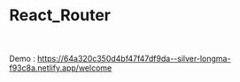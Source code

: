 # React_Router <br><br>
 Demo : https://64a320c350d4bf47f47df9da--silver-longma-f93c8a.netlify.app/welcome
